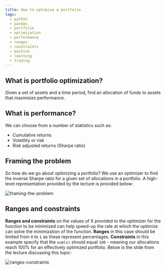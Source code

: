 ```yaml
---
title: How to optimize a portfolio
tags:
  - python
  - pandas
  - portfolio
  - optimization
  - performance
  - ranges
  - constraints
  - machine
  - learning
  - trading
---
```


## What is portfolio optimization?

Given a set of assets and a time period, find an allocation of funds to assets that maximizes
performance.

## What is performance?

We can choose from a number of statistics such as:

- Cumulative returns
- Volatility or risk
- Risk adjusted returns (Sharpe ratio)

## Framing the problem

So how do we go about optimizing a portfolio? We use an optimizer to find the inverse Sharpe ratio
for a given set of allocations in a portfolio. A high-level representation provided by the lecture
is provided below:

![framing-the-problem](framing-the-problem.png)

## Ranges and constraints

**Ranges and constraints** on the values of X provided to the optimizer for the function to be
minimized can help speed-up the rate at which the optimize can solve the minimization of the
function. **Ranges** in this case should be limited from `0` to `1` as these represent percentages.
**Constraints** in this example specify that the `sum(x)` should equal `100` - meaning our
allocations reach 100% for an effectively optimized portfolio. Below is the slide from the lecture
discussing this topic:

![ranges-constraints](ranges-constraints.png)
